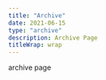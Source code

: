 ```yaml
---
title: "Archive"
date: 2021-06-15
type: "archive"
description: Archive Page
titleWrap: wrap
---
```


archive page
